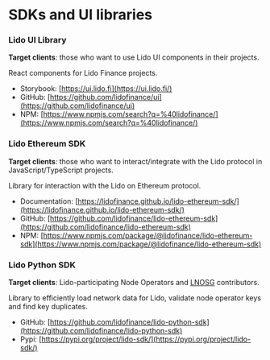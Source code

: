 # SDKs and UI libraries

<!--  -->

### Lido UI Library

**Target clients**: those who want to use Lido UI components in their projects.

React components for Lido Finance projects.

- Storybook: [https://ui.lido.fi](https://ui.lido.fi/)
- GitHub: [https://github.com/lidofinance/ui](https://github.com/lidofinance/ui)
- NPM: [https://www.npmjs.com/search?q=%40lidofinance/](https://www.npmjs.com/search?q=%40lidofinance/)

### Lido Ethereum SDK

**Target clients**: those who want to interact/integrate with the Lido protocol in JavaScript/TypeScript projects.

Library for interaction with the Lido on Ethereum protocol.

- Documentation: [https://lidofinance.github.io/lido-ethereum-sdk/](https://lidofinance.github.io/lido-ethereum-sdk/)
- GitHub: [https://github.com/lidofinance/lido-ethereum-sdk](https://github.com/lidofinance/lido-ethereum-sdk)
- NPM: [https://www.npmjs.com/package/@lidofinance/lido-ethereum-sdk](https://www.npmjs.com/package/@lidofinance/lido-ethereum-sdk)

### Lido Python SDK

**Target clients**: Lido-participating Node Operators and [LNOSG](https://lido.fi/governance#lnosg) contributors.

Library to efficiently load network data for Lido, validate node operator keys and find key duplicates.

- GitHub: [https://github.com/lidofinance/lido-python-sdk](https://github.com/lidofinance/lido-python-sdk)
- Pypi: [https://pypi.org/project/lido-sdk/](https://pypi.org/project/lido-sdk/)
